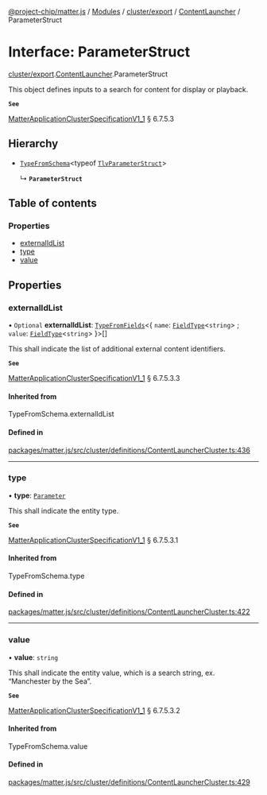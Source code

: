 [@project-chip/matter.js](../README.md) / [Modules](../modules.md) / [cluster/export](../modules/cluster_export.md) / [ContentLauncher](../modules/cluster_export.ContentLauncher.md) / ParameterStruct

# Interface: ParameterStruct

[cluster/export](../modules/cluster_export.md).[ContentLauncher](../modules/cluster_export.ContentLauncher.md).ParameterStruct

This object defines inputs to a search for content for display or playback.

**`See`**

[MatterApplicationClusterSpecificationV1_1](spec_export.MatterApplicationClusterSpecificationV1_1.md) § 6.7.5.3

## Hierarchy

- [`TypeFromSchema`](../modules/tlv_export.md#typefromschema)\<typeof [`TlvParameterStruct`](../modules/cluster_export.ContentLauncher.md#tlvparameterstruct)\>

  ↳ **`ParameterStruct`**

## Table of contents

### Properties

- [externalIdList](cluster_export.ContentLauncher.ParameterStruct.md#externalidlist)
- [type](cluster_export.ContentLauncher.ParameterStruct.md#type)
- [value](cluster_export.ContentLauncher.ParameterStruct.md#value)

## Properties

### externalIdList

• `Optional` **externalIdList**: [`TypeFromFields`](../modules/tlv_export.md#typefromfields)\<\{ `name`: [`FieldType`](tlv_export.FieldType.md)\<`string`\> ; `value`: [`FieldType`](tlv_export.FieldType.md)\<`string`\>  }\>[]

This shall indicate the list of additional external content identifiers.

**`See`**

[MatterApplicationClusterSpecificationV1_1](spec_export.MatterApplicationClusterSpecificationV1_1.md) § 6.7.5.3.3

#### Inherited from

TypeFromSchema.externalIdList

#### Defined in

[packages/matter.js/src/cluster/definitions/ContentLauncherCluster.ts:436](https://github.com/project-chip/matter.js/blob/3adaded6/packages/matter.js/src/cluster/definitions/ContentLauncherCluster.ts#L436)

___

### type

• **type**: [`Parameter`](../enums/cluster_export.ContentLauncher.Parameter.md)

This shall indicate the entity type.

**`See`**

[MatterApplicationClusterSpecificationV1_1](spec_export.MatterApplicationClusterSpecificationV1_1.md) § 6.7.5.3.1

#### Inherited from

TypeFromSchema.type

#### Defined in

[packages/matter.js/src/cluster/definitions/ContentLauncherCluster.ts:422](https://github.com/project-chip/matter.js/blob/3adaded6/packages/matter.js/src/cluster/definitions/ContentLauncherCluster.ts#L422)

___

### value

• **value**: `string`

This shall indicate the entity value, which is a search string, ex. “Manchester by the Sea”.

**`See`**

[MatterApplicationClusterSpecificationV1_1](spec_export.MatterApplicationClusterSpecificationV1_1.md) § 6.7.5.3.2

#### Inherited from

TypeFromSchema.value

#### Defined in

[packages/matter.js/src/cluster/definitions/ContentLauncherCluster.ts:429](https://github.com/project-chip/matter.js/blob/3adaded6/packages/matter.js/src/cluster/definitions/ContentLauncherCluster.ts#L429)
